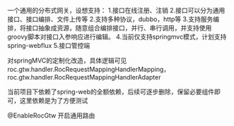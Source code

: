 一个通用的分布式网关，设想支持：
1.接口在线注册、注销
2.接口可以分为通用接口、接口编排、文件上传等
2.支持多种协议，dubbo，http等
3.支持服务编排，将接口抽象成资源，随意组合编排接口，并行、串行调用，并支持使用groovy脚本对接口入参响应进行编辑。
4.当前仅支持springmvc模式，计划支持spring-webflux
5.接口管控端

对springMVC的定制化改造，具体逻辑可见 roc.gtw.handler.RocRequestMappingHandlerMapping，
roc.gtw.handler.RocRequestMappingHandlerAdapter

当前项目下依赖了spring-web的全额依赖，后续可逐步删除，保留必要组件即可，这里依赖是为了方便测试

@EnableRocGtw 开启通用路由